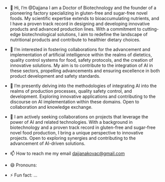 - 👋 Hi, I’m @Dajjana I am a Doctor of Biotechnology and the founder of a pioneering factory specializing in gluten-free and sugar-free novel foods. My scientific expertise extends to bioaccumulating nutrients, and I have a proven track record in designing and developing innovative products and advanced production lines. With a commitment to cutting-edge biotechnological solutions, I aim to redefine the landscape of nutritional products and contribute to healthier dietary choices.
- 👀 I’m interested in fostering collaborations for the advancement and implementation of artificial intelligence within the realms of dietetics, quality control systems for food, safety protocols, and the creation of innovative solutions. My aim is to contribute to the integration of AI in these sectors, propelling advancements and ensuring excellence in both product development and safety standards.

- 🌱 I’m presently delving into the methodologies of integrating AI into the realms of production processes, quality safety control, and development. Exploring innovative applications and contributing to the discourse on AI implementation within these domains. Open to collaboration and knowledge exchange.
- 💞️ I am actively seeking collaborations on projects that leverage the power of AI and related technologies. With a background in biotechnology and a proven track record in gluten-free and sugar-free novel food production, I bring a unique perspective to innovative projects. Open to exploring synergies and contributing to the advancement of AI-driven solutions.
- 📫 How to reach me my email dajjanakovac@gmail.com
- 😄 Pronouns: 
- ⚡ Fun fact: ...

<!---
Dajjana/Dajjana is a ✨ special ✨ repository because its `README.md` (this file) appears on your GitHub profile.
You can click the Preview link to take a look at your changes.
--->
